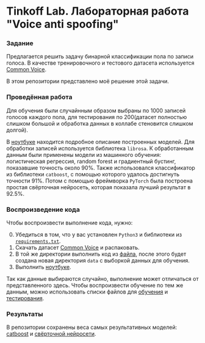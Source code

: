 # Tinkoff Lab. Лабораторная работа "Voice anti spoofing"

### Задание

Предлагается решить задачу бинарной классификации пола по записи голоса. В качестве тренировочного и тестового датасета используется [Common Voice](https://commonvoice.mozilla.org/ru/datasets). 

В этом репозитории представлено моё решение этой задачи.


### Проведённая работа

Для обучения были случайнным образом выбраны по 1000 записей голосов каждого пола, для тестирования по 200(датасет полностью слишком большой и обработка данных в коллабе стеновится слишком долгой). 


В [ноутбуке](voices.ipynb) находится подробное описание построенных моделей. Для обработки записей используется библиотека `librosa`. К обработанным данным были применены модели из машинного обучения: логистическая регрессия, random forest  и градиентный бустинг, показавшие точность около 90%. Также использовался классификатор из библиотеки `catboost`, с помощью которого удалось достигнуть точности 91%. Потом с помощью фреймворка `PyTorch` была построена простая свёрточная нейросеть, которая показала лучший результат в 92.5%.


### Воспроизведение кода

Чтобы воспроизвести выполнение кода, нужно:

0. Убедиться в том, что у вас установлен `Python3` и библиотеки из [`requirements.txt`](requirements.txt).
1. Скачать датасет [Common Voice](https://commonvoice.mozilla.org/ru/datasets) и распаковать.
2. В той же директории выполнить код из [файла](preprocess.py), после этого будет создана новая директория `data` с выборкой данных для обучения.
3. Выполнить [ноутбуке](voices.ipynb).

Так как данные выбираются случайно, выполнение может отличаться от представленного здесь. Чтобы воспроизвести обучение по тем же данным, можно использовать списки файлов для [обучения](train.csv) и [тестирования](test.csv).


### Результаты

В репозитории сохранены веса самых результативных моделей: [catboost](cb_model.cbm) и [свёрточной нейросети](net_model.pth).
